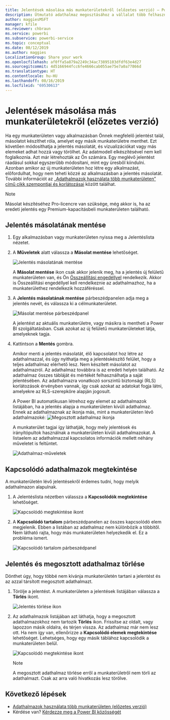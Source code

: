 ```yaml
---
title: Jelentések másolása más munkaterületekről (előzetes verzió) – Power BI
description: Útmutató adathalmaz megosztásához a vállalat több felhasználójával. Így mind jelentéseket készíthetnek az Ön adathalmaza alapján a saját munkaterületükön.
author: maggiesMSFT
manager: kfile
ms.reviewer: chbraun
ms.service: powerbi
ms.subservice: powerbi-service
ms.topic: conceptual
ms.date: 08/12/2019
ms.author: maggies
LocalizationGroup: Share your work
ms.openlocfilehash: af0ffa5a879a2249c34ac73895103dfdf63e4d27
ms.sourcegitcommit: 4d5166944fcc6fe4666cab055ae75e7a0a77866d
ms.translationtype: HT
ms.contentlocale: hu-HU
ms.lasthandoff: 08/16/2019
ms.locfileid: "69530613"
---
```

# <a name="copy-reports-from-other-workspaces-preview"></a>Jelentések másolása más munkaterületekről (előzetes verzió)

Ha egy munkaterületen vagy alkalmazásban Önnek megfelelő jelentést talál, másolatot készíthet róla, amelyet egy másik munkaterületre menthet. Ezt követően módosíthatja a jelentés másolatát, és vizualizációkat vagy más elemeket adhat hozzá vagy törölhet. Az adatmodell elkészítésével nem kell foglalkoznia. Azt már létrehozták az Ön számára. Egy meglévő jelentést ráadásul sokkal egyszerűbb módosítani, mint egy üresből kiindulni. Azonban amikor az új munkaterületen hoz létre egy alkalmazást, előfordulhat, hogy nem teheti közzé az alkalmazásban a jelentés másolatát. További információt az [„Adathalmazok használata több munkaterületen” című cikk szempontjai és korlátozásai](service-datasets-across-workspaces.md#considerations-and-limitations) között találhat.

> [!NOTE]
> Másolat készítéséhez Pro-licencre van szüksége, még akkor is, ha az eredeti jelentés egy Premium-kapacitásbeli munkaterületen található.

## <a name="save-a-copy-of-a-report"></a>Jelentés másolatának mentése

1. Egy alkalmazásban vagy munkaterületen nyissa meg a Jelentéslista nézetet.

1. A **Műveletek** alatt válassza a **Másolat mentése** lehetőséget.

    ![Jelentés másolatának mentése](media/service-datasets-copy-reports/power-bi-dataset-save-report-copy.png)

    A **Másolat mentése** ikon csak akkor jelenik meg, ha a jelentés új felületű munkaterületen van, és Ön [Összeállítási engedéllyel](service-datasets-build-permissions.md#build-permissions-for-shared-datasets) rendelkezik. Akkor is Összeállítási engedéllyel kell rendelkeznie az adathalmazhoz, ha a munkaterülethez rendelkezik hozzáféréssel.

3. A **Jelentés másolatának mentése** párbeszédpanelen adja meg a jelentés nevét, és válassza ki a célmunkaterületet.

    ![Másolat mentése párbeszédpanel](media/service-datasets-copy-reports/power-bi-dataset-save-report.png)

    A jelentést az aktuális munkaterületre, vagy másikra is mentheti a Power BI szolgáltatásban. Csak azokat az új felületű munkaterületeket látja, amelyeknek tagja.
  
4. Kattintson a **Mentés** gombra.

    Amikor menti a jelentés másolatát, élő kapcsolatot hoz létre az adathalmazzal, és úgy nyithatja meg a jelentéskészítő felület, hogy a teljes adathalmaz elérhető lesz. Nem készített másolatot az adathalmazról. Az adathalmaz továbbra is az eredeti helyén található. Az adathalmaz összes tábláját és mértékét felhasználhatja a saját jelentésében. Az adathalmazra vonatkozó sorszintű biztonsági (RLS) korlátozások érvényben vannak, így csak azokat az adatokat fogja látni, amelyekre az RLS-szerepköre alapján jogosult.

    A Power BI automatikusan létrehoz egy elemet az adathalmazok listájában, ha a jelentés alapja a munkaterületen kívüli adathalmaz. Ennek az adathalmaznak az ikonja más, mint a munkaterületen lévő adathalmazoké: ![Megosztott adathalmaz ikonja](media/service-datasets-discover-across-workspaces/power-bi-shared-dataset-icon.png)


    A munkaterület tagjai így láthatják, hogy mely jelentések és irányítópultok használnak a munkaterületen kívüli adathalmazokat. A listaelem az adathalmazzal kapcsolatos információk mellett néhány műveletet is feltüntet.

    ![Adathalmaz-műveletek](media/service-datasets-across-workspaces/power-bi-dataset-actions.png)

## <a name="view-related-datasets"></a>Kapcsolódó adathalmazok megtekintése

A munkaterületén lévő jelentésekről érdemes tudni, hogy melyik adathalmazon alapulnak.

1. A Jelentéslista nézetben válassza a **Kapcsolódók megtekintése** lehetőséget.

    ![Kapcsolódó megtekintése ikont](media/service-datasets-copy-reports/power-bi-dataset-view-related.png)

1. A **Kapcsolódó tartalom** párbeszédpanelen az összes kapcsolódó elem megjelenik. Ebben a listában az adathalmaz nem különbözik a többitől. Nem látható rajta, hogy más munkaterületen helyezkedik el. Ez a probléma ismert.
 
    ![Kapcsolódó tartalom párbeszédpanel](media/service-datasets-copy-reports/power-bi-dataset-related.png)

## <a name="delete-a-report-and-its-shared-dataset"></a>Jelentés és megosztott adathalmaz törlése

Dönthet úgy, hogy többé nem kívánja munkaterületén tartani a jelentést és az azzal társított megosztott adathalmazt.

1. Törölje a jelentést. A munkaterületen a jelentések listájában válassza a **Törlés** ikont.

    ![Jelentés törlése ikon](media/service-datasets-across-workspaces/power-bi-datasets-delete-report.png)

2. Az adathalmazok listájában azt láthatja, hogy a megosztott adathalmazokhoz nem tartozik **Törlés** ikon. Frissítse az oldalt, vagy lapozzon másik oldalra, és térjen vissza. Az adathalmaz már nem lesz ott. Ha nem így van, ellenőrizze a **Kapcsolódó elemek megtekintése** lehetőséget. Lehetséges, hogy egy másik táblához kapcsolódik a munkaterületen belül.

    ![Kapcsolódó megtekintése ikont](media/service-datasets-across-workspaces/power-bi-dataset-view-related-icon.png)

    > [!NOTE]
    > A megosztott adathalmaz törlése erről a munkaterületről nem törli az adathalmazt. Csak az arra való hivatkozás lesz törölve.


## <a name="next-steps"></a>Következő lépések

- [Adathalmazok használata több munkaterületen (előzetes verzió)](service-datasets-across-workspaces.md)
- Kérdése van? [Kérdezze meg a Power BI közösségét](http://community.powerbi.com/)
